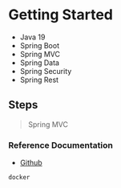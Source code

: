# Getting Started
- Java 19 
- Spring Boot 
- Spring MVC
- Spring Data
- Spring Security
- Spring Rest

## Steps 
> Spring MVC
> 


### Reference Documentation

* [Github](https://github.com/hikmetsuicmez/KodluyoruzSpringBoot)

```sh
docker
```